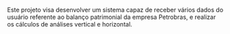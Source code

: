 Este projeto visa desenvolver um sistema capaz de receber vários dados do usuário referente ao balanço patrimonial da empresa Petrobras, e realizar os cálculos de análises vertical e horizontal.